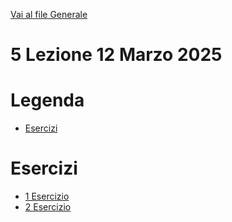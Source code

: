 [Vai al file Generale](../../readme.md)

# 5 Lezione 12 Marzo 2025

# Legenda

- [Esercizi](#esercizi)

# Esercizi

- [1 Esercizio](Esercizi/1_Esercizio)
- [2 Esercizio](Esercizi/2_Esercizio/)